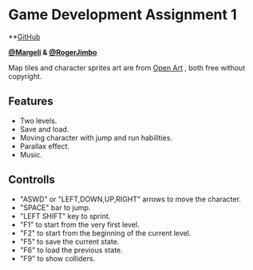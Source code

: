 # Game Development Assignment 1

**[GitHub](https://github.com/Margeli/Assignment1)

**[@Margeli](https://github.com/Margeli) & [@RogerJimbo](https://github.com/RogerJimbo)**

Map tiles and character sprites art are from  [Open Art](https://opengameart.org/)  , both free without copyright. 

## Features

- Two levels.
- Save and load.
- Moving character with jump and run habilities.
- Parallax effect.
- Music.

## Controlls

- "ASWD" or "LEFT,DOWN,UP,RIGHT" arrows to move the character.
- "SPACE" bar to jump.
- "LEFT SHIFT" key to sprint.
- "F1" to start from the very first level.
- "F2" to start from the beginning of the current level.
- "F5" to save the current state.
- "F6" to load the previous state.
- "F9" to show colliders.


